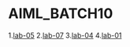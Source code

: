 # AIML_BATCH10
1.[lab-05](https://github.com/HariniHrudaya/AIML_BATCH10/edit/main/Lab-05)
2.[lab-07](https://github.com/HariniHrudaya/AIML_BATCH10/blob/main/Lab_07.ipynb)
3.[lab-04](https://github.com/HariniHrudaya/AIML_BATCH10/blob/main/LAB_4.ipynb)
4.[lab-01](https://github.com/HariniHrudaya/AIML_BATCH10/blob/main/LAB_01.ipynb)
